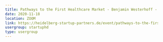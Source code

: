 ```yaml
---
title: Pathways to the First Healthcare Market - Benjamin Westerhoff - BARMER
date: 2020-11-18
location: ZOOM
link: https://heidelberg-startup-partners.de/event/pathways-to-the-first-healthcare-market/
usergroup: startuphd
type: usergroup
---
```

